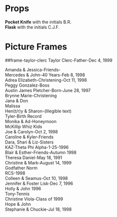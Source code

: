 # Props
**Pocket Knife** with the initials B.R.  
**Flask** with the initials C.J.F.

# Picture Frames

##frame-taylor-clerc
Taylor Clerc-Father-Dec 4, 1999  

Amanda & Jessica-Friends-  
Mercedes & John-40 Years-Feb 8, 1998  
Adrea Elizabeth-Christening-Oct 11, 1998  
Peggy Gonzalez-Boss  
Austin James Pletcher-Born-June 28, 1997  
Brynne Marie-Christening  
Jana & Don  
Malissa  
Hen(t/r)y & Sharon-(Illegible text)  
Tyler-Birth Record  
Monika & Ad-Honeymoon  
McKillip Whiz Kids  
Joe & Carolyn-Oct 2, 1998  
Caroline & Kyler-Friends  
Dara, Shari & Liz-Sisters  
KAZ-Theta Phi Alpha-1-25-1996  
Blair & Esther-Friends-Autumn 1998  
Theresa Daniel-May 18, 1991  
Christine & Mark-August 14, 1999  
Godfather Norm  
RCS-1998  
Colleen & Seamus-Oct 10, 1998  
Jennifer & Foster Lisk-Dec 7, 1996  
Holly & John 1996  
Tony-Tennis  
Christine Viola-Class of 1999  
Hope & John  
Stephanie & Chuckie-Jul 18, 1998  
